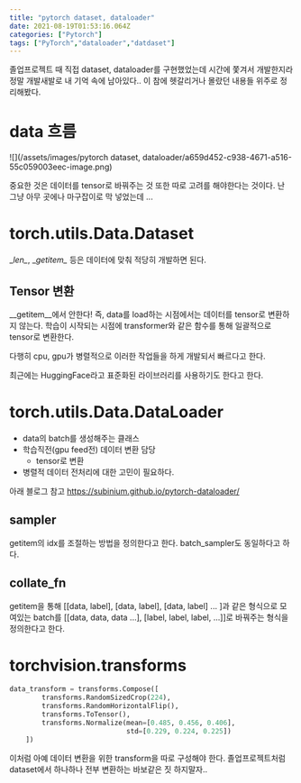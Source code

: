 ```yaml
---
title: "pytorch dataset, dataloader"
date: 2021-08-19T01:53:16.064Z
categories: ["Pytorch"]
tags: ["PyTorch","dataloader","datdaset"]
---
```

졸업프로젝트 때 직접 dataset, dataloader를 구현했었는데 시간에 쫓겨서 개발한지라 정말 개발새발로 내 기억 속에 남아있다.. 이 참에 헷갈리거나 몰랐던 내용들 위주로 정리해봤다.

# data 흐름
![](/assets/images/pytorch dataset, dataloader/a659d452-c938-4671-a516-55c059003eec-image.png)

중요한 것은 데이터를 tensor로 바꿔주는 것 또한 따로 고려를 해야한다는 것이다. 난 그냥 아무 곳에나 마구잡이로 막 넣었는데 ...

# torch.utils.Data.Dataset
\__len\__, \__getitem\__ 등은 데이터에 맞춰 적당히 개발하면 된다.

## Tensor 변환
\__getitem\__에서 안한다!
즉, data를 load하는 시점에서는 데이터를 tensor로 변환하지 않는다. 학습이 시작되는 시점에 transformer와 같은 함수를 통해 일괄적으로 tensor로 변환한다.

다행히 cpu, gpu가 병렬적으로 이러한 작업들을 하게 개발되서 빠르다고 한다.

최근에는 HuggingFace라고 표준화된 라이브러리를 사용하기도 한다고 한다.

# torch.utils.Data.DataLoader
- data의 batch를 생성해주는 클래스
- 학습직전(gpu feed전) 데이터 변환 담당
  - tensor로 변환
- 병렬적 데이터 전처리에 대한 고민이 필요하다.

아래 블로그 참고
https://subinium.github.io/pytorch-dataloader/
## sampler
getitem의 idx를 조절하는 방법을 정의한다고 한다. batch_sampler도 동일하다고 하다.

## collate_fn
getitem을 통해 [[data, label], [data, label], [data, label] ... ]과 같은 형식으로 모여있는 batch를 [[data, data, data ...], [label, label, label, ...]]로 바꿔주는 형식을 정의한다고 한다.

# torchvision.transforms

```python
data_transform = transforms.Compose([
        transforms.RandomSizedCrop(224),
        transforms.RandomHorizontalFlip(),
        transforms.ToTensor(),
        transforms.Normalize(mean=[0.485, 0.456, 0.406],
                             std=[0.229, 0.224, 0.225])
    ])
```

이처럼 아예 데이터 변환을 위한 transform을 따로 구성해야 한다. 졸업프로젝트처럼 dataset에서 하나하나 전부 변환하는 바보같은 짓 하지말자..
